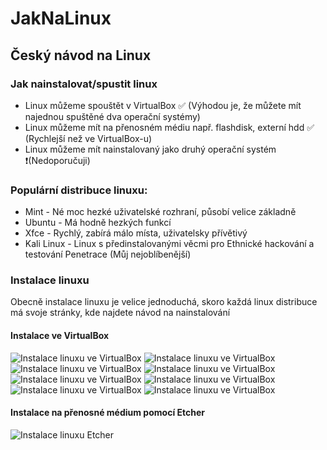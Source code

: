 # JakNaLinux
## Český návod na Linux
### Jak nainstalovat/spustit linux
* Linux můžeme spouštět v VirtualBox ✅ (Výhodou je, že můžete mít najednou spuštěné dva operační systémy)
* Linux můžeme mít na přenosném médiu např. flashdisk, externí hdd ✅ (Rychlejší než ve VirtualBox-u)
* Linux můžeme mít nainstalovaný jako druhý operační systém ❗(Nedoporučuji)

### Populární distribuce linuxu:
* Mint - Né moc hezké uživatelské rozhraní, působí velice základně
* Ubuntu - Má hodně hezkých funkcí
* Xfce - Rychlý, zabírá málo místa, uživatelsky přívětivý
* Kali Linux - Linux s předinstalovanými věcmi pro Ethnické hackování a testování Penetrace (Můj nejoblíbenější)

### Instalace linuxu
Obecně instalace linuxu je velice jednoduchá, skoro každá linux distribuce má svoje stránky, kde najdete návod na nainstalování
    
#### Instalace ve VirtualBox
![Instalace linuxu ve VirtualBox](https://github.com/MujSen/JakNaLinux/blob/main/Instalace/VirtualBoxInstalace-1.png)
![Instalace linuxu ve VirtualBox](https://github.com/MujSen/JakNaLinux/blob/main/Instalace/VirtualBoxInstalace-2.png)
![Instalace linuxu ve VirtualBox](https://github.com/MujSen/JakNaLinux/blob/main/Instalace/VirtualBoxInstalace-3.png)
![Instalace linuxu ve VirtualBox](https://github.com/MujSen/JakNaLinux/blob/main/Instalace/VirtualBoxInstalace-4.png)
![Instalace linuxu ve VirtualBox](https://github.com/MujSen/JakNaLinux/blob/main/Instalace/VirtualBoxInstalace-5.png)
![Instalace linuxu ve VirtualBox](https://github.com/MujSen/JakNaLinux/blob/main/Instalace/VirtualBoxInstalace-6.png)
![Instalace linuxu ve VirtualBox](https://github.com/MujSen/JakNaLinux/blob/main/Instalace/VirtualBoxInstalace-7.png)
![Instalace linuxu ve VirtualBox](https://github.com/MujSen/JakNaLinux/blob/main/Instalace/VirtualBoxInstalace-8.png)
    
#### Instalace na přenosné médium pomocí Etcher
![Instalace linuxu Etcher](https://raw.githubusercontent.com/MujSen/JakNaLinux/main/Instalace/EtcherInstalace.png)
